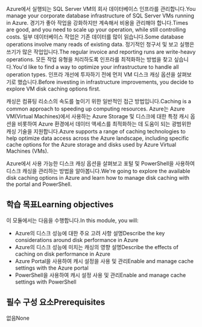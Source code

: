 <span data-ttu-id="f7bc7-101">Azure에서 실행되는 SQL Server VM의 회사 데이터베이스 인프라를 관리합니다.</span><span class="sxs-lookup"><span data-stu-id="f7bc7-101">You manage your corporate database infrastructure of SQL Server VMs running in Azure.</span></span> <span data-ttu-id="f7bc7-102">경기가 좋아 작업을 강화하지만 계속해서 비용을 관리해야 합니다.</span><span class="sxs-lookup"><span data-stu-id="f7bc7-102">Times are good, and you need to scale up your operation, while still controlling costs.</span></span> <span data-ttu-id="f7bc7-103">일부 데이터베이스 작업은 기존 데이터를 많이 읽습니다.</span><span class="sxs-lookup"><span data-stu-id="f7bc7-103">Some database operations involve many reads of existing data.</span></span> <span data-ttu-id="f7bc7-104">정기적인 청구서 및 보고 실행은 쓰기가 많은 작업입니다.</span><span class="sxs-lookup"><span data-stu-id="f7bc7-104">The regular invoice and reporting runs are write-heavy operations.</span></span> <span data-ttu-id="f7bc7-105">모든 작업 유형을 처리하도록 인프라를 최적화하는 방법을 찾고 싶습니다.</span><span class="sxs-lookup"><span data-stu-id="f7bc7-105">You'd like to find a way to optimize your infrastructure to handle all operation types.</span></span> <span data-ttu-id="f7bc7-106">인프라 개선에 투자하기 전에 먼저 VM 디스크 캐싱 옵션을 살펴보기로 했습니다.</span><span class="sxs-lookup"><span data-stu-id="f7bc7-106">Before investing in infrastructure improvements, you decide to explore VM disk caching options first.</span></span>

<span data-ttu-id="f7bc7-107">캐싱은 컴퓨팅 리소스의 속도를 높이기 위한 일반적인 접근 방법입니다.</span><span class="sxs-lookup"><span data-stu-id="f7bc7-107">Caching is a common approach to speeding up computing resources.</span></span> <span data-ttu-id="f7bc7-108">Azure는 Azure VM(Virtual Machines)에서 사용하는 Azure Storage 및 디스크에 대한 특정 캐시 옵션을 비롯하여 Azure 환경에서 데이터 액세스를 최적화하는 데 도움이 되는 광범위한 캐싱 기술을 지원합니다.</span><span class="sxs-lookup"><span data-stu-id="f7bc7-108">Azure supports a range of caching technologies to help optimize data access across the Azure landscape, including specific cache options for the Azure storage and disks used by Azure Virtual Machines (VMs).</span></span>

<span data-ttu-id="f7bc7-109">Azure에서 사용 가능한 디스크 캐싱 옵션을 살펴보고 포털 및 PowerShell을 사용하여 디스크 캐싱을 관리하는 방법을 알아봅니다.</span><span class="sxs-lookup"><span data-stu-id="f7bc7-109">We're going to explore the available disk caching options in Azure and learn how to manage disk caching with the portal and PowerShell.</span></span>

## <a name="learning-objectives"></a><span data-ttu-id="f7bc7-110">학습 목표</span><span class="sxs-lookup"><span data-stu-id="f7bc7-110">Learning objectives</span></span>

<span data-ttu-id="f7bc7-111">이 모듈에서는 다음을 수행합니다.</span><span class="sxs-lookup"><span data-stu-id="f7bc7-111">In this module, you will:</span></span>

- <span data-ttu-id="f7bc7-112">Azure의 디스크 성능에 대한 주요 고려 사항 설명</span><span class="sxs-lookup"><span data-stu-id="f7bc7-112">Describe the key considerations around disk performance in Azure</span></span>
- <span data-ttu-id="f7bc7-113">Azure의 디스크 성능에 미치는 캐싱의 영향 설명</span><span class="sxs-lookup"><span data-stu-id="f7bc7-113">Describe the effects of caching on disk performance in Azure</span></span>
- <span data-ttu-id="f7bc7-114">Azure Portal을 사용하여 캐시 설정을 사용 및 관리</span><span class="sxs-lookup"><span data-stu-id="f7bc7-114">Enable and manage cache settings with the Azure portal</span></span>
- <span data-ttu-id="f7bc7-115">PowerShell을 사용하여 캐시 설정 사용 및 관리</span><span class="sxs-lookup"><span data-stu-id="f7bc7-115">Enable and manage cache settings with PowerShell</span></span>

## <a name="prerequisites"></a><span data-ttu-id="f7bc7-116">필수 구성 요소</span><span class="sxs-lookup"><span data-stu-id="f7bc7-116">Prerequisites</span></span>  

<span data-ttu-id="f7bc7-117">없음</span><span class="sxs-lookup"><span data-stu-id="f7bc7-117">None</span></span>